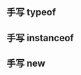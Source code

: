 ## 手写 typeof

<!--@include: ./questions/write-typeof.md-->

## 手写 instanceof

<!--@include: ./questions/write-instanceof.md-->

## 手写 new

<!--@include: ./questions/write-new.md-->
